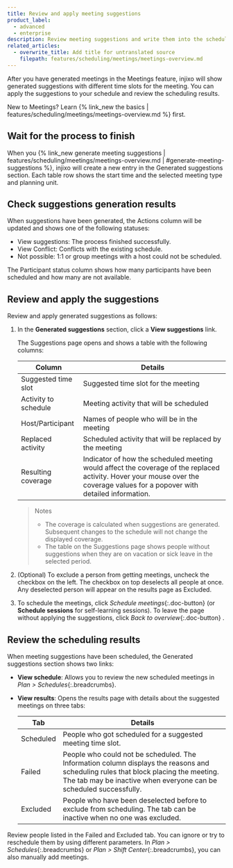 ```yaml
---
title: Review and apply meeting suggestions
product_label:
  - advanced
  - enterprise
description: Review meeting suggestions and write them into the schedule.
related_articles:
  - overwrite_title: Add title for untranslated source
    filepath: features/scheduling/meetings/meetings-overview.md
---
```


After you have generated meetings in the Meetings feature, injixo will show generated suggestions with different time slots for the meeting. You can apply the suggestions to your schedule and review the scheduling results.

New to Meetings? Learn {% link_new the basics | features/scheduling/meetings/meetings-overview.md %} first.

## Wait for the process to finish

When you {% link_new generate meeting suggestions | features/scheduling/meetings/meetings-overview.md | #generate-meeting-suggestions %}, injixo will create a new entry in the Generated suggestions section. Each table row shows the start time and the selected meeting type and planning unit.

## Check suggestions generation results

When suggestions have been generated, the Actions column will be updated and shows one of the following statuses:

- View suggestions: The process finished successfully.
- View Conflict: Conflicts with the existing schedule.
- Not possible: 1:1 or group meetings with a host could not be scheduled.

The Participant status column shows how many participants have been scheduled and how many are not available.

## Review and apply the suggestions

Review and apply generated suggestions as follows:

1. In the **Generated suggestions** section, click a **View suggestions** link.

   The Suggestions page opens and shows a table with the following columns:

   | Column               | Details                                                                                                                                                                       |
   | -------------------- | ----------------------------------------------------------------------------------------------------------------------------------------------------------------------------- |
   | Suggested time slot  | Suggested time slot for the meeting                                                                                                                                           |
   | Activity to schedule | Meeting activity that will be scheduled                                                                                                                                       |
   | Host/Participant     | Names of people who will be in the meeting                                                                                                                                    |
   | Replaced activity    | Scheduled activity that will be replaced by the meeting                                                                                                                       |
   | Resulting coverage   | Indicator of how the scheduled meeting would affect the coverage of the replaced activity. Hover your mouse over the coverage values for a popover with detailed information. |

   <!-- {{ 2 | image: 'Suggestions - Group meetings' }} -->

   > Notes
   >
   > - The coverage is calculated when suggestions are generated. Subsequent changes to the schedule will not change the displayed coverage.
   > - The table on the Suggestions page shows people without suggestions when they are on vacation or sick leave in the selected period.

2. (Optional) To exclude a person from getting meetings, uncheck the checkbox on the left. The checkbox on top deselects all people at once. Any deselected person will appear on the results page as Excluded.

3. To schedule the meetings, click _Schedule meetings_{:.doc-button} (or **Schedule sessions** for self-learning sessions). To leave the page without applying the suggestions, click _Back to overview_{:.doc-button} .

## Review the scheduling results

When meeting suggestions have been scheduled, the Generated suggestions section shows two links:

- **View schedule**: Allows you to review the new scheduled meetings in _Plan > Schedules_{:.breadcrumbs}.
- **View results**: Opens the results page with details about the suggested meetings on three tabs:

  | Tab       | Details                                                                                                                                                                                                  |
  | --------- | -------------------------------------------------------------------------------------------------------------------------------------------------------------------------------------------------------- |
  | Scheduled | People who got scheduled for a suggested meeting time slot.                                                                                                                                              |
  | Failed    | People who could not be scheduled. The Information column displays the reasons and scheduling rules that block placing the meeting. The tab may be inactive when everyone can be scheduled successfully. |
  | Excluded  | People who have been deselected before to exclude from scheduling. The tab can be inactive when no one was excluded.                                                                                     |

Review people listed in the Failed and Excluded tab. You can ignore or try to reschedule them by using different parameters. In _Plan > Schedules_{:.breadcrumbs} or _Plan > Shift Center_{:.breadcrumbs}, you can also manually add meetings.
